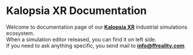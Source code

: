 # Kalopsia XR Documentation
Welcome to documentation page of our [**Kalopsia XR**](http://kalopsiaxr.ffreality.com/) industrial simulations ecosystem.\
When a simulation editor released, you can find it on left side.\
If you need to ask anything specific, you send mail to [**info@ffreality.com**](mailto:info@ffreality.com)
